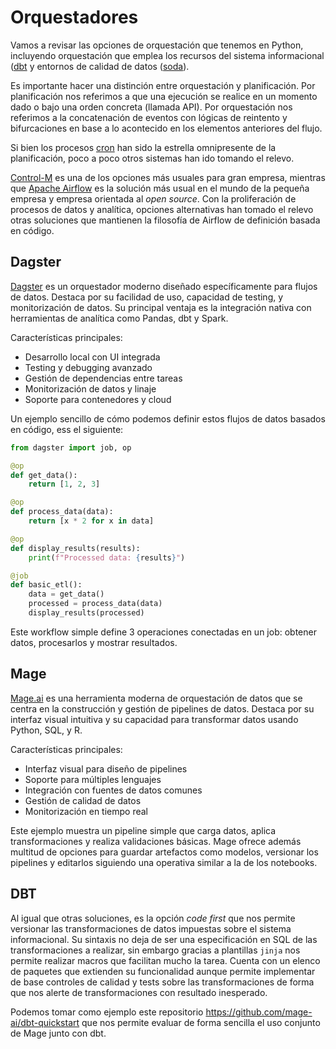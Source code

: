 # Orquestadores

Vamos a revisar las opciones de orquestación que tenemos en Python, incluyendo orquestación que emplea los recursos del sistema informacional ([dbt](https://www.getdbt.com/) y entornos de calidad de datos ([soda](https://docs.soda.io/integrate-soda/integrate-dbt)).

Es importante hacer una distinción entre orquestación y planificación. Por planificación nos referimos a que una ejecución se realice en un momento dado o bajo una orden concreta (llamada API). Por orquestación nos referimos a la concatenación de eventos con lógicas de reintento y bifurcaciones en base a lo acontecido en los elementos anteriores del flujo.

Si bien los procesos [cron](https://es.wikipedia.org/wiki/Cron_(Unix)) han sido la estrella omnipresente de la planificación, poco a poco otros sistemas han ido tomando el relevo. 

[Control-M](https://www.bmcsoftware.es/it-solutions/control-m.html) es una de los opciones más usuales para gran empresa, mientras que [Apache Airflow](https://airflow.apache.org/) es la solución más usual en el mundo de la pequeña empresa y empresa orientada al _open source_. Con la proliferación de procesos de datos y analítica, opciones alternativas han tomado el relevo otras soluciones que mantienen la filosofía de Airflow de definición basada en código.

## Dagster

[Dagster](https://dagster.io/) es un orquestador moderno diseñado específicamente para flujos de datos. Destaca por su facilidad de uso, capacidad de testing, y monitorización de datos. Su principal ventaja es la integración nativa con herramientas de analítica como Pandas, dbt y Spark.

Características principales:
- Desarrollo local con UI integrada
- Testing y debugging avanzado
- Gestión de dependencias entre tareas
- Monitorización de datos y linaje
- Soporte para contenedores y cloud

Un ejemplo sencillo de cómo podemos definir estos flujos de datos basados en código, ess el siguiente:
```python
from dagster import job, op

@op
def get_data():
    return [1, 2, 3]

@op
def process_data(data):
    return [x * 2 for x in data]

@op
def display_results(results):
    print(f"Processed data: {results}")

@job
def basic_etl():
    data = get_data()
    processed = process_data(data)
    display_results(processed)
```

Este workflow simple define 3 operaciones conectadas en un job: obtener datos, procesarlos y mostrar resultados.

## Mage

[Mage.ai](https://www.mage.ai/) es una herramienta moderna de orquestación de datos que se centra en la construcción y gestión de pipelines de datos. Destaca por su interfaz visual intuitiva y su capacidad para transformar datos usando Python, SQL, y R.

Características principales:
- Interfaz visual para diseño de pipelines
- Soporte para múltiples lenguajes
- Integración con fuentes de datos comunes
- Gestión de calidad de datos
- Monitorización en tiempo real

Este ejemplo muestra un pipeline simple que carga datos, aplica transformaciones y realiza validaciones básicas. Mage ofrece además multitud de opciones para guardar artefactos como modelos, versionar los pipelines y editarlos siguiendo una operativa similar a la de los notebooks.

## DBT

Al igual que otras soluciones, es la opción _code first_ que nos permite versionar las transformaciones de datos impuestas sobre el sistema informacional. Su sintaxis no deja de ser una especificación en SQL de las transformaciones a realizar, sin embargo gracias a plantillas `jinja` nos permite realizar macros que facilitan mucho la tarea. Cuenta con un elenco de paquetes que extienden su funcionalidad aunque permite implementar de base controles de calidad y tests sobre las transformaciones de forma que nos alerte de transformaciones con resultado inesperado.

Podemos tomar como ejemplo este repositorio https://github.com/mage-ai/dbt-quickstart que nos permite evaluar de forma sencilla el uso conjunto de Mage junto con dbt.